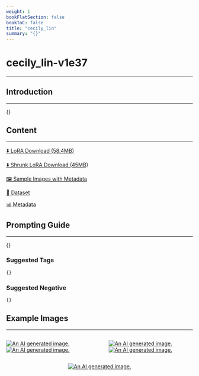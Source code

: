 ```yaml
---
weight: 1
bookFlatSection: false
bookToC: false
title: "cecily_lin"
summary: "{}"
---
```


<!--markdownlint-disable MD025 MD033 -->

# cecily_lin-v1e37

---

## Introduction

---

{}

## Content

---

[⬇️ LoRA Download (58.4MB)](https://huggingface.co/k4d3/yiff_toolkit/resolve/main/ponyxl_loras/cecily_lin-v1e37.safetensors?download=true)

[⬇️ Shrunk LoRA Download (45MB)](https://huggingface.co/k4d3/yiff_toolkit/resolve/main/ponyxl_loras_shrunk_2/cecily_lin-v1e37_frockpt1_th-3.55.safetensors?download=true)

[🖼️ Sample Images with Metadata](https://huggingface.co/k4d3/yiff_toolkit/tree/main/static/)

[📐 Dataset](https://huggingface.co/datasets/k4d3/furry/tree/main/by_cecily_lin)

[📊 Metadata](https://huggingface.co/k4d3/yiff_toolkit/raw/main/ponyxl_loras/cecily_lin-v1e37.json)

## Prompting Guide

---

{}

### Suggested Tags

```md
{}
```

### Suggested Negative

```md
{}
```

## Example Images

---

<div style="display: flex; justify-content: space-between;">
  <div style="display: flex; justify-content: space-between; width: 45%;">

[![An AI generated image.](small.png)](large.png)
[![An AI generated image.](small.png)](large.png)

</div>
  <div style="display: flex; justify-content: space-between; width: 45%;">

[![An AI generated image.](small.png)](large.png)
[![An AI generated image.](small.png)](large.png)

  </div>
</div>
<div style="display: flex; justify-content: center;">

[![An AI generated image.](small.png)](large.png)

</div>
